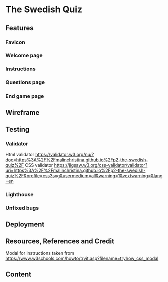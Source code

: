 # The Swedish Quiz

## Features

### Favicon

### Welcome page

### Instructions

### Questions page

### End game page

## Wireframe

## Testing

### Validator

Html validator <https://validator.w3.org/nu/?doc=https%3A%2F%2Fmalinchristina.github.io%2Fp2-the-swedish-quiz%2F>
CSS validator <https://jigsaw.w3.org/css-validator/validator?uri=https%3A%2F%2Fmalinchristina.github.io%2Fp2-the-swedish-quiz%2F&profile=css3svg&usermedium=all&warning=1&vextwarning=&lang=en>

### Lighthouse

### Unfixed bugs

## Deployment

## Resources, References and Credit

Modal for instructions taken from <https://www.w3schools.com/howto/tryit.asp?filename=tryhow_css_modal>

## Content
